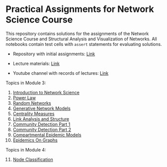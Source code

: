 # Practical Assignments for Network Science Course

This repository contains solutions for the assignments of the Network Science Course and Structural Analysis and Visualization of Networks. All notebooks contain test cells with `assert` statements for evaluating solutions.

* Repository with initial assignments: [Link](https://github.com/netspractice/network-science)

* Lecture materials: [Link](http://leonidzhukov.net/hse/2021/networkscience/)

* Youtube channel with records of lectures: [Link](https://youtube.com/playlist?list=PLriUvS7IljvkGesFRuYjqRz4lKgodJgh2)

Topics in Module 3:
  1. [Introduction to Network Science](NS_HW1_Introduction.ipynb)
  2. [Power Law](NS_HW2_PowerLaw.ipynb)
  3. [Random Networks](NS_HW3_RandomNetworks.ipynb)
  4. [Generative Network Models](NS_HW4_GenerativeNetworkModels.ipynb)
  5. [Centrality Measures](NS_HW5_CentralityMeasures.ipynb)
  6. [Link Analysis and Structure](NS_HW6_LinkAnalysis.ipynb)
  7. [Community Detection Part 1](NS_HW7_CommunityDetectionPart1.ipynb)
  8. [Community Detection Part 2](NS_HW8_CommunityDetectionPart2.ipynb)
  9. [Compartmental Epidemic Models](NS_HW9_CompartmentalEpidemicModels.ipynb)
  10. [Epidemics On Graphs](NS_HW10_EpidemicsOnGraphs.ipynb)

Topics in Module 4:
  
  11. [Node Classification](NS_HW11_NodeClassification.ipynb)

